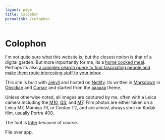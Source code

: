 ```yaml
---
layout: page
title: Colophon
permalink: /colophon
---
```


# Colophon

I'm not quite sure what this website is, but the closest notion is that of a digital garden. But more importantly for me, its a [home cooked meal](https://www.robinsloan.com/notes/home-cooked-app/?__readwiseLocation=). Perhaps its also [a complex search query to find fascinating people and make them route interesting stuff to your inbox](https://www.henrikkarlsson.xyz/p/search-query?utm_source=substack&utm_medium=email)

This site is built with [Jekyll](https://jekyllrb.com/) and hosted on [Netlify](https://www.netlify.com/). Its written in [Markdown](https://www.markdownguide.org/) in [Obsidian](https://obsidian.md/) and [Cursor](https://www.cursor.com/) and started from the [aaaaaa](https://mmistakes.github.io/minimal-mistakes/) theme.

Unless otherwise noted, all images are captured by me, often with a Leica camera including the [M10](https://www.leica-camera.com/en/product/m10-rangefinder-camera), [Q3](https://www.leica-camera.com/en/product/q3-compact-mirrorless-camera), and [M7](https://www.leica-camera.com/en/product/m7-rangefinder-camera). Film photos are either taken on a Leica M7, Mamiya 7II, or Contax T2, and are almost always shot on Kodak film, usually Portra 400.

The font is [Inter](https://fonts.google.com/specimen/Inter) because of course. 


File over app.  